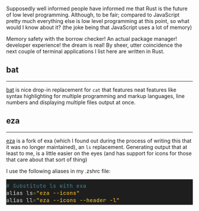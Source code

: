 Supposedly well informed people have informed me that Rust is the future of low level programming. Although, to be fair; compared to JavaScript pretty much everything else is low level programming at this point, so what would I know about it? (the joke being that JavaScript uses a lot of memory)

Memory safety with the borrow checker! An actual package manager! developer experience! the dream is real! By sheer, utter coincidence the next couple of terminal applications I list here are written in Rust.

## bat

---

[bat](https://github.com/sharkdp/bat) is nice drop-in replacement for `cat` that features neat features like syntax highlighting for multiple programming and markup languages, line numbers and displaying multiple files output at once.

## eza

---

[eza](https://github.com/eza-community/eza) is a fork of exa (which I found out during the process of writing this that it was no longer maintained), an `ls` replacement. Generating output that at least to me, is a little easier on the eyes (and has support for icons for those that care about that sort of thing)

I use the following aliases in my .zshrc file:

![Screenshot of configuration file](/public/images/eza-screenshot.png)
